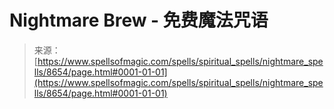 <!--yml

category: 未分类

date: 2024-06-12 18:44:10

-->

# Nightmare Brew - 免费魔法咒语

> 来源：[https://www.spellsofmagic.com/spells/spiritual_spells/nightmare_spells/8654/page.html#0001-01-01](https://www.spellsofmagic.com/spells/spiritual_spells/nightmare_spells/8654/page.html#0001-01-01)
